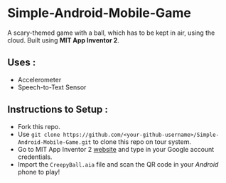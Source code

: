 # Simple-Android-Mobile-Game

A scary-themed game with a ball, which has to be kept in air, using the cloud. Built using **MIT App Inventor 2**.

## Uses :
* Accelerometer
* Speech-to-Text Sensor

## Instructions to Setup :

* Fork this repo.
* Use `git clone https://github.com/<your-github-username>/Simple-Android-Mobile-Game.git` to clone this repo on tour system.
* Go to MIT App Inventor 2 [website](http://ai2.appinventor.mit.edu/?locale=en "MIT App Inventor 2") and type in your Google account credentials.
* Import the `CreepyBall.aia` file and scan the QR code in your *Android* phone to play!
